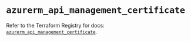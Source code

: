 # `azurerm_api_management_certificate`

Refer to the Terraform Registry for docs: [`azurerm_api_management_certificate`](https://registry.terraform.io/providers/hashicorp/azurerm/3.103.0/docs/resources/api_management_certificate).
